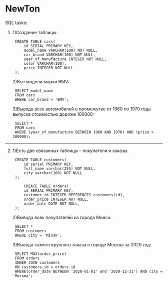 # NewTon
SQL tasks:

1.
    1)Создание таблицы:

        CREATE TABLE cars(
            id SERIAL PRIMARY KEY, 
            model_name VARCHAR(100) NOT NULL, 
            car_brand VARCHAR(100) NOT NULL, 
            year_of_manufacture INTEGER NOT NULL, 
            color VARCHAR(100), 
            price INTEGER NOT NULL
        );


    2)Все модели марки BMV:
        
        SELECT model_name
        FROM cars 
        WHERE car_brand = 'BMV';


    3)Вывода всех автомобилей в промежутке от 1960 по 1970 года выпуска стоимостью дороже 100000:

        SELECT * 
        FROM cars 
        WHERE (year_of_manufacture BETWEEN 1960 AND 1970) AND (price > 100000);

----------------------------------------------------------------------------------------------------
2.
    1)Есть две связанных таблицы – покупатели и заказы.
        
        CREATE TABLE customers(
            id serial PRIMARY KEY, 
            full_name varchar(255) NOT NULL, 
            city varchar(100) NOT NULL
        );

            CREATE TABLE orders(
            id SERIAL PRIMARY KEY, 
            customer_id INTEGER REFERENCES customers(id), 
            order_price INTEGER NOT NULL, 
            order_date DATE NOT NULL,
        );


    2)Вывода всех покупателей из города Минск:

        SELECT *
        FROM customers 
        WHERE city = 'Minsk';


    3)Вывода самого крупного заказа в городе Москва за 2020 год:

        SELECT MAX(order_price) 
        FROM orders 
        INNER JOIN customers 
        ON customers.id = orders.id 
        WHERE(order_date BETWEEN '2020-01-01' and '2020-12-31') AND city = 'Москва';

